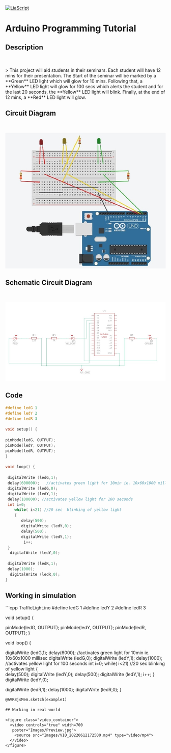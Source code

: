 <!--

author:   Sebastian Zug
email:    sebastian.zug@informatik.tu-freiberg.de
version:  0.0.1
language: de
narrator: Deutsch Female

import: https://fjangfaragesh.github.io/AVR8js-mem/INCLUDE.md
-->



[![LiaScript](https://raw.githubusercontent.com/LiaScript/LiaScript/master/badges/course.svg)](https://liascript.github.io/course/?https://raw.githubusercontent.com/Mr-Nair/Hiwi-Arduino/main/README.md)


# Arduino Programming Tutorial

## Description
<br>
<br>
> This project will aid students in their seminars. Each student will have 12 mins for their presentation. The Start of the seminar will be marked by a **Green**<!-- class = "animated infinite bounce" style = "color: green;" --> LED light which will glow for 10 mins. Following that, a **Yellow**<!-- class = "animated infinite bounce" style = "color: yellow;" --> LED light will glow for 100 secs which alerts the student and for the last 20 seconds, the **Yellow**<!-- class = "animated infinite bounce" style = "color: yellow;" --> LED light will blink. Finally, at the end of 12 mins, a  **Red**<!-- class = "animated infinite bounce" style = "color: red;" --> LED light will glow.


## Circuit Diagram
<br>

![Circuit Diagram](Images/Circuit_Diagram_1.jpg "Circuit Diagram")


## Schematic Circuit Diagram
<br>

![Schematic Circuit Diagram](Images/Schematic_Circuit_Diagram.jpg)

## Code

```cpp   TrafficLight.ino
#define ledG 1
#define ledY 2
#define ledR 3

void setup() {

pinMode(ledG, OUTPUT);
pinMode(ledY, OUTPUT);
pinMode(ledR, OUTPUT);
}

void loop() {

 digitalWrite (ledG,1);
 delay(600000);   //activates green light for 10min ie. 10x60x1000 millisec
 digitalWrite (ledG,0);
 digitalWrite (ledY,1);
 delay(100000); //activates yellow light for 100 seconds
 int i=0;
    while( i<21) //20 sec  blinking of yellow light
    {  
       delay(500);
       digitalWrite (ledY,0);
       delay(500);
       digitalWrite (ledY,1);
        i++;
 }
  digitalWrite (ledY,0);

 digitalWrite (ledR,1);
 delay(1000);
  digitalWrite (ledR,0);
}
```

## Working in simulation

<div id="example1">
<wokwi-led color="green" pin="1" label="1"></wokwi-led>
<wokwi-led color="yellow" pin="2" label="2"></wokwi-led>
<wokwi-led color="red" pin="3" label="3"></wokwi-led>
<span id="simulation-time"></span>
</div>
```cpp   TrafficLight.ino
#define ledG 1
#define ledY 2
#define ledR 3

void setup() {

pinMode(ledG, OUTPUT);
pinMode(ledY, OUTPUT);
pinMode(ledR, OUTPUT);
}

void loop() {

 digitalWrite (ledG,1);
 delay(6000);   //activates green light for 10min ie. 10x60x1000 millisec
 digitalWrite (ledG,0);
 digitalWrite (ledY,1);
 delay(1000); //activates yellow light for 100 seconds
 int i=0;
    while( i<21) //20 sec  blinking of yellow light
    {  
       delay(500);
       digitalWrite (ledY,0);
       delay(500);
       digitalWrite (ledY,1);
        i++;
 }
  digitalWrite (ledY,0);

 digitalWrite (ledR,1);
 delay(1000);
 digitalWrite (ledR,0);
}
```
@AVR8jsMem.sketch(example1)

## Working in real world

<figure class="video_container">
  <video controls="true" width=700
   poster="Images/Preview.jpg">
    <source src="Images/VID_20220612172500.mp4" type="video/mp4">
  </video>
</figure>
